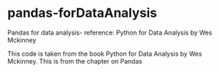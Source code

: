# pandas-forDataAnalysis
Pandas for data analysis- reference: Python for Data Analysis by Wes Mckinney

This code is taken from the book Python for Data Analysis by Wes Mckinney.
This is from the chapter on Pandas 
